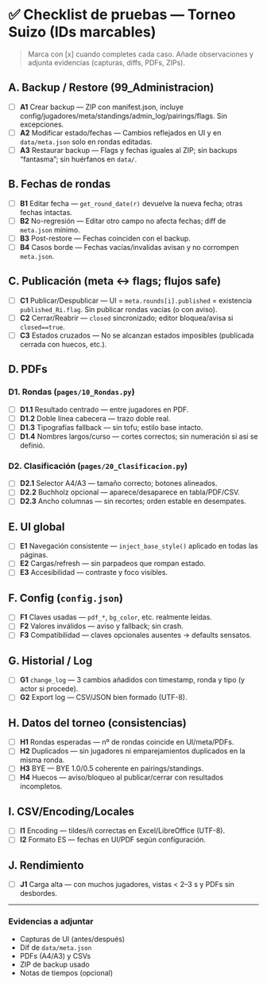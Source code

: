 # ✅ Checklist de pruebas — Torneo Suizo (IDs marcables)

> Marca con [x] cuando completes cada caso. Añade observaciones y adjunta evidencias (capturas, diffs, PDFs, ZIPs).

## A. Backup / Restore (99_Administracion)
- [ ] **A1** Crear backup — ZIP con manifest.json, incluye config/jugadores/meta/standings/admin_log/pairings/flags. Sin excepciones.
- [ ] **A2** Modificar estado/fechas — Cambios reflejados en UI y en `data/meta.json` solo en rondas editadas.
- [ ] **A3** Restaurar backup — Flags y fechas iguales al ZIP; sin backups “fantasma”; sin huérfanos en `data/`.

## B. Fechas de rondas
- [ ] **B1** Editar fecha — `get_round_date(r)` devuelve la nueva fecha; otras fechas intactas.
- [ ] **B2** No-regresión — Editar otro campo no afecta fechas; diff de `meta.json` mínimo.
- [ ] **B3** Post-restore — Fechas coinciden con el backup.
- [ ] **B4** Casos borde — Fechas vacías/invalidas avisan y no corrompen `meta.json`.

## C. Publicación (meta ↔ flags; flujos safe)
- [ ] **C1** Publicar/Despublicar — UI = `meta.rounds[i].published` = existencia `published_Ri.flag`. Sin publicar rondas vacías (o con aviso).
- [ ] **C2** Cerrar/Reabrir — `closed` sincronizado; editor bloquea/avisa si `closed==true`.
- [ ] **C3** Estados cruzados — No se alcanzan estados imposibles (publicada cerrada con huecos, etc.).

## D. PDFs
### D1. Rondas (`pages/10_Rondas.py`)
- [ ] **D1.1** Resultado centrado — entre jugadores en PDF.
- [ ] **D1.2** Doble línea cabecera — trazo doble real.
- [ ] **D1.3** Tipografías fallback — sin tofu; estilo base intacto.
- [ ] **D1.4** Nombres largos/curso — cortes correctos; sin numeración si así se definió.

### D2. Clasificación (`pages/20_Clasificacion.py`)
- [ ] **D2.1** Selector A4/A3 — tamaño correcto; botones alineados.
- [ ] **D2.2** Buchholz opcional — aparece/desaparece en tabla/PDF/CSV.
- [ ] **D2.3** Ancho columnas — sin recortes; orden estable en desempates.

## E. UI global
- [ ] **E1** Navegación consistente — `inject_base_style()` aplicado en todas las páginas.
- [ ] **E2** Cargas/refresh — sin parpadeos que rompan estado.
- [ ] **E3** Accesibilidad — contraste y foco visibles.

## F. Config (`config.json`)
- [ ] **F1** Claves usadas — `pdf_*`, `bg_color`, etc. realmente leídas.
- [ ] **F2** Valores inválidos — aviso y fallback; sin crash.
- [ ] **F3** Compatibilidad — claves opcionales ausentes → defaults sensatos.

## G. Historial / Log
- [ ] **G1** `change_log` — 3 cambios añadidos con timestamp, ronda y tipo (y actor si procede).
- [ ] **G2** Export log — CSV/JSON bien formado (UTF-8).

## H. Datos del torneo (consistencias)
- [ ] **H1** Rondas esperadas — nº de rondas coincide en UI/meta/PDFs.
- [ ] **H2** Duplicados — sin jugadores ni emparejamientos duplicados en la misma ronda.
- [ ] **H3** BYE — BYE 1.0/0.5 coherente en pairings/standings.
- [ ] **H4** Huecos — aviso/bloqueo al publicar/cerrar con resultados incompletos.

## I. CSV/Encoding/Locales
- [ ] **I1** Encoding — tildes/ñ correctas en Excel/LibreOffice (UTF-8).
- [ ] **I2** Formato ES — fechas en UI/PDF según configuración.

## J. Rendimiento
- [ ] **J1** Carga alta — con muchos jugadores, vistas < 2–3 s y PDFs sin desbordes.

---

### Evidencias a adjuntar
- Capturas de UI (antes/después)
- Dif de `data/meta.json`
- PDFs (A4/A3) y CSVs
- ZIP de backup usado
- Notas de tiempos (opcional)